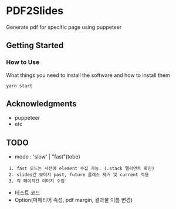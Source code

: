 # PDF2Slides

Generate pdf for specific page using puppeteer

## Getting Started

### How to Use

What things you need to install the software and how to install them

```
yarn start
```

## Acknowledgments

- puppeteer
- etc

## TODO

- mode : 'slow' | "fast"(tobe)

```
 1. fast 모드는 사전에 element 수집 가능. (.stack 엘리먼트 확인)
 2. slides간 보이지 past, future 클래스 제거 및 current 적용
 3. 각 페이지간 이미지 수집

```

- 테스트 코드
- Option(퍼페티어 속성, pdf margin, 결과물 이름 변경)
